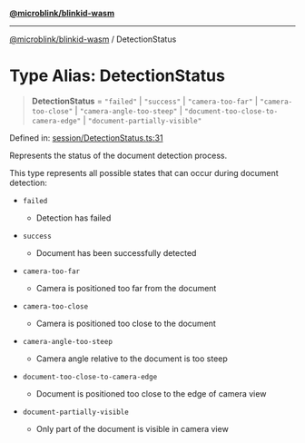[**@microblink/blinkid-wasm**](../README.md)

***

[@microblink/blinkid-wasm](../README.md) / DetectionStatus

# Type Alias: DetectionStatus

> **DetectionStatus** = `"failed"` \| `"success"` \| `"camera-too-far"` \| `"camera-too-close"` \| `"camera-angle-too-steep"` \| `"document-too-close-to-camera-edge"` \| `"document-partially-visible"`

Defined in: [session/DetectionStatus.ts:31](https://github.com/BlinkID/blinkid-web/blob/main/packages/blinkid-wasm/src/session/DetectionStatus.ts)

Represents the status of the document detection process.

This type represents all possible states that can occur during document detection:

- `failed`
  - Detection has failed

- `success`
  - Document has been successfully detected

- `camera-too-far`
  - Camera is positioned too far from the document

- `camera-too-close`
  - Camera is positioned too close to the document

- `camera-angle-too-steep`
  - Camera angle relative to the document is too steep

- `document-too-close-to-camera-edge`
  - Document is positioned too close to the edge of camera view

- `document-partially-visible`
  - Only part of the document is visible in camera view
